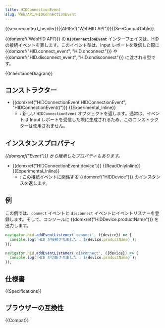 ```yaml
---
title: HIDConnectionEvent
slug: Web/API/HIDConnectionEvent
---
```


{{securecontext_header}}{{APIRef("WebHID API")}}{{SeeCompatTable}}

{{domxref('WebHID API')}} の **`HIDConnectionEvent`** インターフェイスは、HID の接続イベントを表します。このイベント型は、Input レポートを受信した際に {{domxref("HID.connect_event", "HID.onconnect")}} や {{domxref("HID.disconnect_event", "HID.ondisconnect")}} に渡される型です。

{{InheritanceDiagram}}

## コンストラクター

- {{domxref("HIDConnectionEvent.HIDConnectionEvent", "HIDConnectionEvent()")}} {{Experimental_Inline}}
  - : 新しい `HIDConnectionEvent` オブジェクトを返します。通常は、イベントは Input レポートを受信した際に生成されるため、このコンストラクターは使用されません。

## インスタンスプロパティ

_{{domxref("Event")}} から継承したプロパティもあります。_

- {{domxref("HIDConnectionEvent.device")}} {{ReadOnlyInline}} {{Experimental_Inline}}
  - : この接続イベントに関係する {{domxref("HIDDevice")}} のインスタンスを返します。

## 例

この例では、`connect` イベントと `disconnect` イベントにイベントリスナーを登録します。そして、コンソールに {{domxref("HIDDevice.productName")}} を出力します。

```js
navigator.hid.addEventListener('connect', ({device}) => {
  console.log(`HID が接続されました : ${device.productName}`);
});

navigator.hid.addEventListener('disconnect', ({device}) => {
  console.log(`HID が切断されました : ${device.productName}`);
});
```

## 仕様書

{{Specifications}}

## ブラウザーの互換性

{{Compat}}

